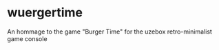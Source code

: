 wuergertime
===========

An hommage to the game "Burger Time" for the uzebox retro-minimalist game console